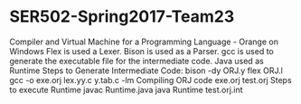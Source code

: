 # SER502-Spring2017-Team23
Compiler and Virtual Machine for a Programming Language - Orange on Windows
Flex is used a Lexer. Bison is used as a Parser. gcc is used to generate the executable file for the intermediate code. Java used as Runtime
Steps to Generate Intermediate Code: 
  bison -dy ORJ.y
  flex ORJ.l
  gcc -o exe.orj lex.yy.c y.tab.c -lm
Compiling ORJ code
  exe.orj test.orj
Steps to execute Runtime
  javac Runtime.java
  java Runtime test.orj.int

